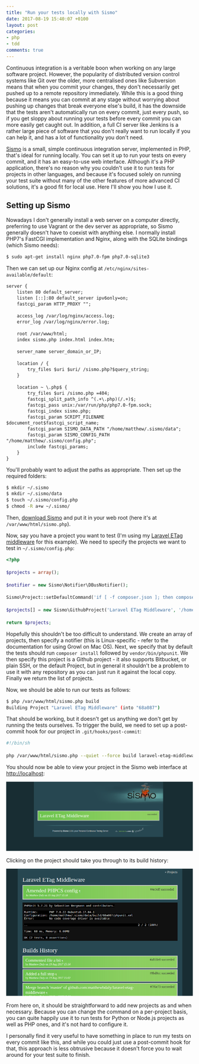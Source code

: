 ```yaml
---
title: "Run your tests locally with Sismo"
date: 2017-08-19 15:40:07 +0100
layout: post
categories:
- php
- tdd
comments: true
---
```


Continuous integration is a veritable boon when working on any large software project. However, the popularity of distributed version control systems like Git over the older, more centralised ones like Subversion means that when you commit your changes, they don't necessarily get pushed up to a remote repository immediately. While this is a good thing because it means you can commit at any stage without worrying about pushing up changes that break everyone else's build, it has the downside that the tests aren't automatically run on every commit, just every push, so if you get sloppy about running your tests before every commit you can more easily get caught out. In addition, a full CI server like Jenkins is a rather large piece of software that you don't really want to run locally if you can help it, and has a lot of functionality you don't need.

[Sismo](https://sismo.symfony.com/) is a small, simple continuous integration server, implemented in PHP, that's ideal for running locally. You can set it up to run your tests on every commit, and it has an easy-to-use web interface. Although it's a PHP application, there's no reason why you couldn't use it to run tests for projects in other languages, and because it's focused solely on running your test suite without many of the other features of more advanced CI solutions, it's a good fit for local use. Here I'll show you how I use it.

Setting up Sismo
----------------

Nowadays I don't generally install a web server on a computer directly, preferring to use Vagrant or the dev server as appropriate, so Sismo generally doesn't have to coexist with anything else. I normally install PHP7's FastCGI implementation and Nginx, along with the SQLite bindings (which Sismo needs):

```bash
$ sudo apt-get install nginx php7.0-fpm php7.0-sqlite3
```

Then we can set up our Nginx config at `/etc/nginx/sites-available/default`:

```nginx
server {
    listen 80 default_server;
    listen [::]:80 default_server ipv6only=on;
    fastcgi_param HTTP_PROXY "";

    access_log /var/log/nginx/access.log;
    error_log /var/log/nginx/error.log;

    root /var/www/html;
    index sismo.php index.html index.htm;

    server_name server_domain_or_IP;

    location / {
        try_files $uri $uri/ /sismo.php?$query_string;
    }

    location ~ \.php$ {
        try_files $uri /sismo.php =404;
        fastcgi_split_path_info ^(.+\.php)(/.+)$;
        fastcgi_pass unix:/var/run/php/php7.0-fpm.sock;
        fastcgi_index sismo.php;
        fastcgi_param SCRIPT_FILENAME $document_root$fastcgi_script_name;
        fastcgi_param SISMO_DATA_PATH "/home/matthew/.sismo/data";
        fastcgi_param SISMO_CONFIG_PATH "/home/matthew/.sismo/config.php";
        include fastcgi_params;
    }
}
```

You'll probably want to adjust the paths as appropriate. Then set up the required folders:

```bash
$ mkdir ~/.sismo
$ mkdir ~/.sismo/data
$ touch ~/.sismo/config.php
$ chmod -R a+w ~/.sismo/
```

Then, [download Sismo](https://sismo.symfony.com/get/sismo.php) and put it in your web root (here it's at `/var/www/html/sismo.php`).

Now, say you have a project you want to test (I'm using my [Laravel ETag middleware](https://github.com/matthewbdaly/laravel-etag-middleware) for this example). We need to specify the projects we want to test in `~/.sismo/config.php`:

```php
<?php

$projects = array();

$notifier = new Sismo\Notifier\DBusNotifier();

Sismo\Project::setDefaultCommand('if [ -f composer.json ]; then composer install; fi && vendor/bin/phpunit');

$projects[] = new Sismo\GithubProject('Laravel ETag Middleware', '/home/matthew/Projects/laravel-etag-middleware', $notifier);

return $projects;
```

Hopefully this shouldn't be too difficult to understand. We create an array of projects, then specify a notifier (this is Linux-specific - refer to the documentation for using Growl on Mac OS). Next, we specify that by default the tests should run `composer install` followed by `vendor/bin/phpunit`. We then specify this project is a Github project - it also supports Bitbucket, or plain SSH, or the default Project, but in general it shouldn't be a problem to use it with any repository as you can just run it against the local copy. Finally we return the list of projects.

Now, we should be able to run our tests as follows:

```bash
$ php /var/www/html/sismo.php build
Building Project "Laravel ETag Middleware" (into "68a087")
```

That should be working, but it doesn't get us anything we don't get by running the tests ourselves. To trigger the build, we need to set up a post-commit hook for our project in `.git/hooks/post-commit`:

```bash
#!/bin/sh

php /var/www/html/sismo.php --quiet --force build laravel-etag-middleware `git log -1 HEAD --pretty="%H"` &>/dev/null &
```

You should now be able to view your project in the Sismo web interface at [http://localhost](http://localhost):

![Sismo](sismo-screenshot.png)

Clicking on the project should take you through to its build history:

![Sismo project page](sismo-screenshot2.png)

From here on, it should be straightforward to add new projects as and when necessary. Because you can change the command on a per-project basis, you can quite happily use it to run tests for Python or Node.js projects as well as PHP ones, and it's not hard to configure it.

I personally find it very useful to have something in place to run my tests on every commit like this, and while you could just use a post-commit hook for that, this approach is less obtrusive because it doesn't force you to wait around for your test suite to finish.
